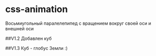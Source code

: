# css-animation

Восьмиугольный паралелепипед с вращением вокруг своей оси и внешней оси

##V1.2
Добавлен куб

##V1.3
Куб - глобус Земли :)